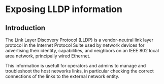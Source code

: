 # Exposing LLDP information

## Introduction
The Link Layer Discovery Protocol (LLDP) is a vendor-neutral link layer protocol in the Internet Protocol Suite used by network devices for advertising their identity, capabilities, and neighbors on an IEEE 802 local area network, principally wired Ethernet.

This information is usefull for operators and admins to manage and troubleshoot the host networks links, in particular checking the correct connections of the links to the external network entity.
